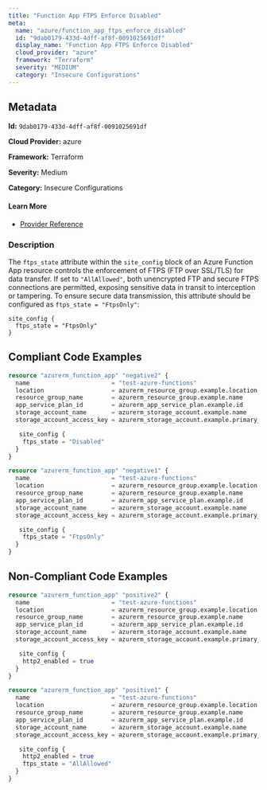 ```yaml
---
title: "Function App FTPS Enforce Disabled"
meta:
  name: "azure/function_app_ftps_enforce_disabled"
  id: "9dab0179-433d-4dff-af8f-0091025691df"
  display_name: "Function App FTPS Enforce Disabled"
  cloud_provider: "azure"
  framework: "Terraform"
  severity: "MEDIUM"
  category: "Insecure Configurations"
---
```

## Metadata

**Id:** `9dab0179-433d-4dff-af8f-0091025691df`

**Cloud Provider:** azure

**Framework:** Terraform

**Severity:** Medium

**Category:** Insecure Configurations

#### Learn More

 - [Provider Reference](https://registry.terraform.io/providers/hashicorp/azurerm/latest/docs/resources/function_app#ftps_state)

### Description

 The `ftps_state` attribute within the `site_config` block of an Azure Function App resource controls the enforcement of FTPS (FTP over SSL/TLS) for data transfer. If set to `"AllAllowed"`, both unencrypted FTP and secure FTPS connections are permitted, exposing sensitive data in transit to interception or tampering. To ensure secure data transmission, this attribute should be configured as `ftps_state = "FtpsOnly"`:

```
site_config {
  ftps_state = "FtpsOnly"
}
```


## Compliant Code Examples
```terraform
resource "azurerm_function_app" "negative2" {
  name                       = "test-azure-functions"
  location                   = azurerm_resource_group.example.location
  resource_group_name        = azurerm_resource_group.example.name
  app_service_plan_id        = azurerm_app_service_plan.example.id
  storage_account_name       = azurerm_storage_account.example.name
  storage_account_access_key = azurerm_storage_account.example.primary_access_key

   site_config {
    ftps_state = "Disabled"
  }
}

```

```terraform
resource "azurerm_function_app" "negative1" {
  name                       = "test-azure-functions"
  location                   = azurerm_resource_group.example.location
  resource_group_name        = azurerm_resource_group.example.name
  app_service_plan_id        = azurerm_app_service_plan.example.id
  storage_account_name       = azurerm_storage_account.example.name
  storage_account_access_key = azurerm_storage_account.example.primary_access_key

   site_config {
    ftps_state = "FtpsOnly"
  }
}

```
## Non-Compliant Code Examples
```terraform
resource "azurerm_function_app" "positive2" {
  name                       = "test-azure-functions"
  location                   = azurerm_resource_group.example.location
  resource_group_name        = azurerm_resource_group.example.name
  app_service_plan_id        = azurerm_app_service_plan.example.id
  storage_account_name       = azurerm_storage_account.example.name
  storage_account_access_key = azurerm_storage_account.example.primary_access_key

   site_config {
    http2_enabled = true
  }
}

```

```terraform
resource "azurerm_function_app" "positive1" {
  name                       = "test-azure-functions"
  location                   = azurerm_resource_group.example.location
  resource_group_name        = azurerm_resource_group.example.name
  app_service_plan_id        = azurerm_app_service_plan.example.id
  storage_account_name       = azurerm_storage_account.example.name
  storage_account_access_key = azurerm_storage_account.example.primary_access_key

   site_config {
    http2_enabled = true
    ftps_state = "AllAllowed"
  }
}

```